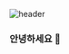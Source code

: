 ![header](https://capsule-render.vercel.app/api?type=wave&color=auto&height=300&section=header&text=Hello-World!%20&fontSize=90)
### 안녕하세요 👋

<!--
**kimwoo232800/kimwoo232800** is a ✨ _special_ ✨ repository because its `README.md` (this file) appears on your GitHub profile.

Here are some ideas to get you started:

- 🔭 I’m currently working on ...
- 🌱 I’m currently learning ...
- 👯 I’m looking to collaborate on ...
- 🤔 I’m looking for help with ...
- 💬 Ask me about ...
- 📫 How to reach me: ...
- 😄 Pronouns: ...
- ⚡ Fun fact: ...
-->

